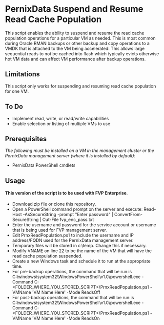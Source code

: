 # PernixData Suspend and Resume Read Cache Population

This script enables the ability to suspend and resume the read cache population operations for a particular VM as needed. This is most common during Oracle RMAN backups or other backup and copy operations to a VMDK that is attached to the VM being accelerated. This allows large sequential reads to not be cached into flash which typically evicts otherwise hot VM data and can affect VM performance after backup operations.

## Limitations

This script only works for suspending and resuming read cache population for one VM.

## To Do

* Implement read, write, or read/write capabilities
* Enable selection or listing of multiple VMs to use

## Prerequisites 

*The following must be installed on a VM in the management cluster or the PernixData management server (where it is installed by default):*

* PernixData PowerShell cmdlets

## Usage

#### This version of the script is to be used with FVP Enterprise.

* Download zip file or clone this repository.
* Open a PowerShell command prompt on the server and execute: Read-Host -AsSecureString -prompt "Enter password" | ConvertFrom-SecureString | Out-File fvp_enc_pass.txt 
* Enter the username and password for the service account or username that is being used for FVP management server.
* Edit PrnxReadPopulation.ps1 to include the username and IP address/FQDN used for the PernixData management server.
* Temporary files will be stored in c:\temp. Change this if necessary.
* Modify VNAME on line 22 to be the name of the VM that will have the read cache population suspended.
* Create a new Windows task and schedule it to run at the appropriate time.
* For pre-backup operations, the command that will be run is C:\windows\system32\WindowsPowerShell\v1.0\powershell.exe -Command C:\<FOLDER_WHERE_YOU_STORED_SCRIPT>\PrnxReadPopulation.ps1 -VMName 'VM Name Here' -Mode ReadsOff
* For post-backup operations, the command that will be run is C:\windows\system32\WindowsPowerShell\v1.0\powershell.exe -Command C:\<FOLDER_WHERE_YOU_STORED_SCRIPT>\PrnxReadPopulation.ps1 -VMName 'VM Name Here' -Mode ReadsOn